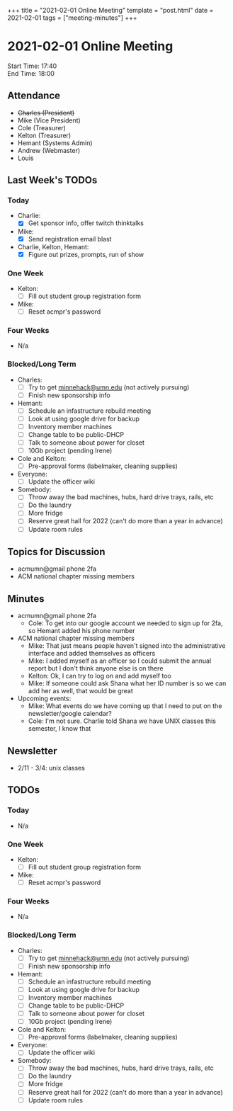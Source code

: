 +++
title = "2021-02-01 Online Meeting"
template = "post.html"
date = 2021-02-01
tags = ["meeting-minutes"]
+++
# 2021-02-01 Online Meeting

Start Time: 17:40  
End Time:   18:00  

## Attendance
- ~~Charles    (President)~~
- Mike       (Vice President)
- Cole       (Treasurer)
- Kelton     (Treasurer)
- Hemant     (Systems Admin)
- Andrew     (Webmaster)
- Louis

## Last Week's TODOs
### Today
- Charlie:
  - [x] Get sponsor info, offer twitch thinktalks
- Mike:
  - [x] Send registration email blast
- Charlie, Kelton, Hemant:
  - [x] Figure out prizes, prompts, run of show
### One Week
- Kelton:
  - [ ] Fill out student group registration form
- Mike:
  - [ ] Reset acmpr's password
### Four Weeks
- N/a
### Blocked/Long Term
- Charles:
  - [ ] Try to get minnehack@umn.edu (not actively pursuing)
  - [ ] Finish new sponsorship info
- Hemant:
  - [ ] Schedule an infastructure rebuild meeting
  - [ ] Look at using google drive for backup
  - [ ] Inventory member machines
  - [ ] Change table to be public-DHCP
  - [ ] Talk to someone about power for closet
  - [ ] 10Gb project (pending Irene)
- Cole and Kelton:
  - [ ] Pre-approval forms (labelmaker, cleaning supplies)
- Everyone:
  - [ ] Update the officer wiki
- Somebody:
  - [ ] Throw away the bad machines, hubs, hard drive trays, rails, etc
  - [ ] Do the laundry
  - [ ] More fridge
  - [ ] Reserve great hall for 2022 (can't do more than a year in advance)
  - [ ] Update room rules

## Topics for Discussion
- acmumn@gmail phone 2fa
- ACM national chapter missing members

## Minutes
- acmumn@gmail phone 2fa
  - Cole: To get into our google account we needed to sign up for 2fa, so Hemant added his phone number
- ACM national chapter missing members
  - Mike: That just means people haven't signed into the administrative interface and added themselves as officers
  - Mike: I added myself as an officer so I could submit the annual report but I don't think anyone else is on there
  - Kelton: Ok, I can try to log on and add myself too
  - Mike: If someone could ask Shana what her ID number is so we can add her as well, that would be great
- Upcoming events:
  - Mike: What events do we have coming up that I need to put on the newsletter/google calendar?
  - Cole: I'm not sure. Charlie told Shana we have UNIX classes this semester, I know that

## Newsletter
- 2/11 - 3/4: unix classes

## TODOs
### Today
- N/a
### One Week
- Kelton:
  - [ ] Fill out student group registration form
- Mike:
  - [ ] Reset acmpr's password
### Four Weeks
- N/a
### Blocked/Long Term
- Charles:
  - [ ] Try to get minnehack@umn.edu (not actively pursuing)
  - [ ] Finish new sponsorship info
- Hemant:
  - [ ] Schedule an infastructure rebuild meeting
  - [ ] Look at using google drive for backup
  - [ ] Inventory member machines
  - [ ] Change table to be public-DHCP
  - [ ] Talk to someone about power for closet
  - [ ] 10Gb project (pending Irene)
- Cole and Kelton:
  - [ ] Pre-approval forms (labelmaker, cleaning supplies)
- Everyone:
  - [ ] Update the officer wiki
- Somebody:
  - [ ] Throw away the bad machines, hubs, hard drive trays, rails, etc
  - [ ] Do the laundry
  - [ ] More fridge
  - [ ] Reserve great hall for 2022 (can't do more than a year in advance)
  - [ ] Update room rules
